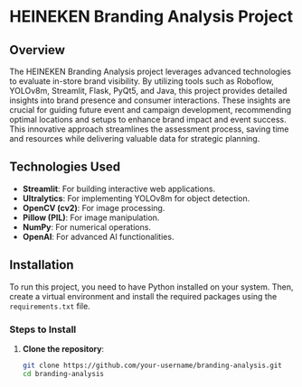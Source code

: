 # HEINEKEN Branding Analysis Project

## Overview

The HEINEKEN Branding Analysis project leverages advanced technologies to evaluate in-store brand visibility. By utilizing tools such as Roboflow, YOLOv8m, Streamlit, Flask, PyQt5, and Java, this project provides detailed insights into brand presence and consumer interactions. These insights are crucial for guiding future event and campaign development, recommending optimal locations and setups to enhance brand impact and event success. This innovative approach streamlines the assessment process, saving time and resources while delivering valuable data for strategic planning.

## Technologies Used

- **Streamlit**: For building interactive web applications.
- **Ultralytics**: For implementing YOLOv8m for object detection.
- **OpenCV (cv2)**: For image processing.
- **Pillow (PIL)**: For image manipulation.
- **NumPy**: For numerical operations.
- **OpenAI**: For advanced AI functionalities.

## Installation

To run this project, you need to have Python installed on your system. Then, create a virtual environment and install the required packages using the `requirements.txt` file.

### Steps to Install

1. **Clone the repository**:
   ```bash
   git clone https://github.com/your-username/branding-analysis.git
   cd branding-analysis
